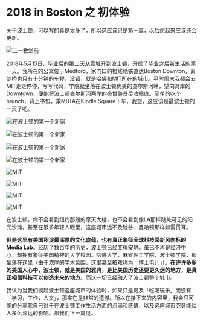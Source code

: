 # 2018 in Boston 之 初体验


关于波士顿，可以写的真是太多了，所以这应该只是第一篇，以后想起来应该还会更新。

![](/images/Boston/IMG_1381.JPG "三一教堂前")

2018年5月15日，毕业后的第二天从雪城开到波士顿，开启了毕业之后新生活的第一天。我所在的公寓位于Medford，家门口的橙线地铁直达Boston Downton，离剑桥也只有十分钟的车程，没错，就是哈佛和MIT所在的城市。平时周末我都会去MIT走走停停，写写代码，学院就坐落在波士顿优美的查尔斯河畔，望向对岸的Downtown，便能将波士顿查尔斯河两岸的盛世美景尽收眼底。简单的吃个brunch，背上书包，乘MBTA在Kindle Square下车，我想，这应该是最波士顿的一天了吧。

![](/images/Boston/IMG_1134.JPG "在波士顿的第一个新家")

![](/images/Boston/IMG_1138.JPG "在波士顿的第一个新家")

![](/images/Boston/IMG_1139.JPG "在波士顿的第一个新家")

![](/images/Boston/IMG_1140.JPG "在波士顿的第一个新家")

![](/images/Boston/IMG_1177.JPG "MIT")

![](/images/Boston/IMG_1191.JPG "MIT")

![](/images/Boston/IMG_1198.JPG "MIT")

![](/images/Boston/IMG_1207.JPG "MIT")



在波士顿，你不会看到纽约那般的摩天大楼，也不会看到像LA那样随处可见的阳光沙滩，甚至在很多年轻人眼里，这座城市远不及硅谷、曼哈顿那样如雷贯耳。

**但是这里有美国积淀最深厚的文化底蕴，也有真正象征全球科技常新风向标的Media Lab**。经历了数百年的历史，波士顿已经变得安静。虽已不再是经济中心，却拥有象征美国精神的大学校园。哈佛大学，麻省理工学院，波士顿学院，都坐落在这里（由于浓厚的学术氛围，这里甚至被戏称为「博士屯儿」）。**在许许多多的美国人心中，波士顿，就是美国的雅典，是比美国历史还要更久远的地方，是真正相信科技可以创造未来的地方**。而这一切已经融入了波士顿整个城市。

我认为当我们谈起波士顿这座城市的体验时，如果只是提及「吃喝玩乐」而没有「学习，工作，人文」，那实在是非常的遗憾。所以在接下来的内容里，我会尽可能的分享我自己对于在波士顿工作生活方面的点滴和感悟，以及这座城市究竟能给人多么深远的影响。那我们下一篇见。




